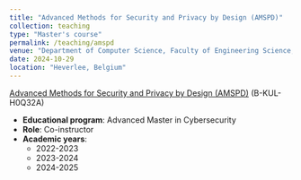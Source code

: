 ```yaml
---
title: "Advanced Methods for Security and Privacy by Design (AMSPD)"
collection: teaching
type: "Master's course"
permalink: /teaching/amspd
venue: "Department of Computer Science, Faculty of Engineering Science, KU Leuven"
date: 2024-10-29
location: "Heverlee, Belgium"
---
```



[Advanced Methods for Security and Privacy by Design (AMSPD)](https://onderwijsaanbod.kuleuven.be/2024/syllabi/e/H0Q32AE.htm) (B-KUL-H0Q32A)

- **Educational program**: Advanced Master in Cybersecurity
- **Role**: Co-instructor
- **Academic years**: 
	- 2022-2023
	- 2023-2024
	- 2024-2025


